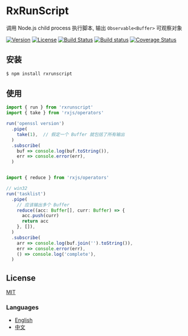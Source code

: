 # RxRunScript
调用 Node.js child process 执行脚本, 输出 `Observable<Buffer>` 可观察对象

[![Version](https://img.shields.io/npm/v/rxrunscript.svg)](https://www.npmjs.com/package/rxrunscript)
[![License](https://img.shields.io/badge/license-MIT-blue.svg)](https://opensource.org/licenses/MIT)
[![Build Status](https://travis-ci.org/waitingsong/rxrunscript.svg?branch=master)](https://travis-ci.org/waitingsong/rxrunscript)
[![Build status](https://ci.appveyor.com/api/projects/status/v5jt9imw2519nsax/branch/master?svg=true)](https://ci.appveyor.com/project/waitingsong/rxrunscript/branch/master)
[![Coverage Status](https://coveralls.io/repos/github/waitingsong/node-myca/badge.svg?branch=master)](https://coveralls.io/github/waitingsong/rxrunscript?branch=master)



## 安装
```bash
$ npm install rxrunscript
```

## 使用
```ts
import { run } from 'rxrunscript'
import { take } from 'rxjs/operators'

run('openssl version')
  .pipe(
    take(1),  // 假定一个 Buffer 就包括了所有输出
  )
  .subscribe(
    buf => console.log(buf.toString()), 
    err => console.error(err),
  ) 


import { reduce } from 'rxjs/operators'

// win32
run('tasklist')
  .pipe(
    // 应该输出多个 Buffer
    reduce((acc: Buffer[], curr: Buffer) => {
      acc.push(curr)
      return acc
    }, []),
  )
  .subscribe(
    arr => console.log(buf.join('').toString()),
    err => console.error(err),
    () => console.log('complete'),
  )

```


## License
[MIT](LICENSE)


### Languages
- [English](README.md)
- [中文](README.zh-CN.md)
